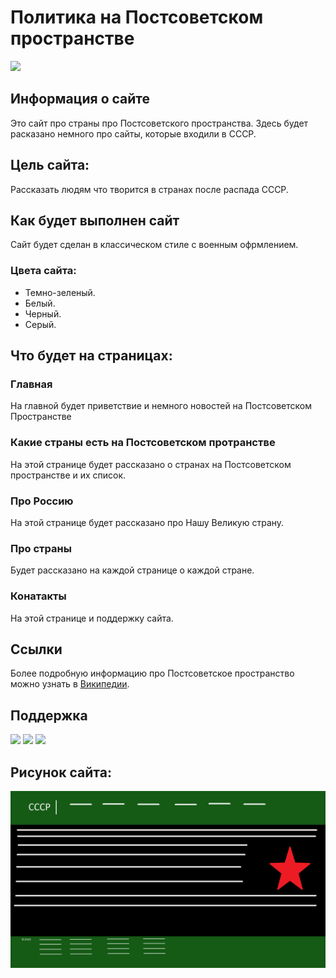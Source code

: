 # Политика на Постсоветском пространстве
![](https://github.com/ruzaharsu/my.site/blob/main/postSoviet_space.png)
## Информация о сайте 
Это сайт про страны про Постсоветского пространства. Здесь будет расказано немного про сайты, которые входили в СССР.
## Цель сайта:
Рассказать людям что творится в странах после распада СССР.
## Как будет выполнен сайт
Сайт будет сделан в классическом стиле с военным офрмлением.
### Цвета сайта:
* Темно-зеленый.
* Белый.
* Черный.
* Серый.
## Что будет на страницах:
###   Главная
На главной будет приветствие и немного новостей на Постсоветском Пространстве
### Какие страны есть на Постсоветском протранстве
На этой странице будет рассказано о странах на Постсоветском пространстве и их список.
### Про Россию
На этой странице будет рассказано про Нашу Великую страну.
### Про страны
Будет рассказано на каждой странице о каждой стране.
### Конатакты
На этой странице и поддержку сайта.

## Ссылки
Более подробную информацию про Постсоветское пространство можно узнать в [Википедии](https://ru.wikipedia.org/wiki/Постсоветское_пространство).
<br>


## Поддержка
[![](https://ruzaharsu.github.io/political-na-postsovet-space/0.png)](mailto:zaharpeprenko2007@ya.ru)
[![](https://github.com/ruzaharsu/svoe/blob/main/Vk.png)](https://vk.me/club198438193)
[![](https://github.com/ruzaharsu/svoe/blob/main/telegram.png)](https://t.me/the_batka)

## Рисунок сайта:
![](https://github.com/ruzaharsu/political-na-PostSovet-space/blob/main/ussr.jpg)

